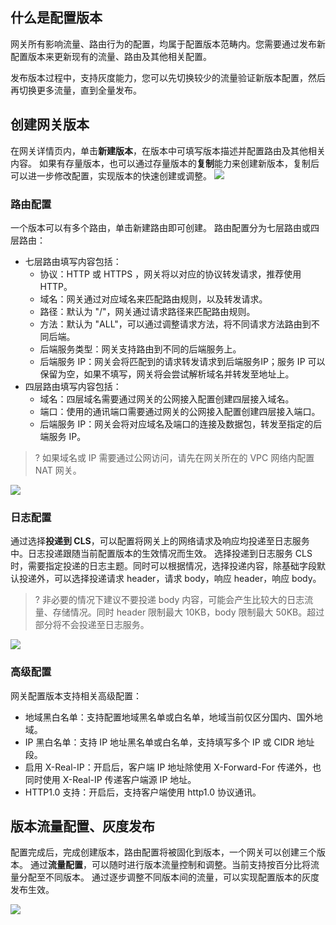 ## 什么是配置版本

网关所有影响流量、路由行为的配置，均属于配置版本范畴内。您需要通过发布新配置版本来更新现有的流量、路由及其他相关配置。

发布版本过程中，支持灰度能力，您可以先切换较少的流量验证新版本配置，然后再切换更多流量，直到全量发布。

## 创建网关版本

在网关详情页内，单击**新建版本**，在版本中可填写版本描述并配置路由及其他相关内容。
如果有存量版本，也可以通过存量版本的**复制**能力来创建新版本，复制后可以进一步修改配置，实现版本的快速创建或调整。
![](https://qcloudimg.tencent-cloud.cn/raw/a1b099fba4bd22abf5994fdebd408ba5.png)

### 路由配置

一个版本可以有多个路由，单击新建路由即可创建。
路由配置分为七层路由或四层路由：
- 七层路由填写内容包括：
    - 协议：HTTP 或 HTTPS ，网关将以对应的协议转发请求，推荐使用 HTTP。
    - 域名：网关通过对应域名来匹配路由规则，以及转发请求。
    - 路径：默认为 "/"，网关通过请求路径来匹配路由规则。
    - 方法：默认为 "ALL"，可以通过调整请求方法，将不同请求方法路由到不同后端。
    - 后端服务类型：网关支持路由到不同的后端服务上。
    - 后端服务 IP：网关会将匹配到的请求转发请求到后端服务IP；服务 IP 可以保留为空，如果不填写，网关将会尝试解析域名并转发至地址上。
- 四层路由填写内容包括：
    - 域名：四层域名需要通过网关的公网接入配置创建四层接入域名。
    - 端口：使用的通讯端口需要通过网关的公网接入配置创建四层接入端口。
    - 后端服务 IP：网关会将对应域名及端口的连接及数据包，转发至指定的后端服务 IP。

>? 如果域名或 IP 需要通过公网访问，请先在网关所在的 VPC 网络内配置 NAT 网关。

![](https://qcloudimg.tencent-cloud.cn/raw/dcc896190fd71a35f8b362dcc3e8e85f.png)


### 日志配置
通过选择**投递到 CLS**，可以配置将网关上的网络请求及响应均投递至日志服务中。日志投递跟随当前配置版本的生效情况而生效。
选择投递到日志服务 CLS 时，需要指定投递的日志主题。同时可以根据情况，选择投递内容，除基础字段默认投递外，可以选择投递请求 header，请求 body，响应 header，响应 body。
>? 非必要的情况下建议不要投递 body 内容，可能会产生比较大的日志流量、存储情况。同时 header 限制最大 10KB，body 限制最大 50KB。超过部分将不会投递至日志服务。

![](https://qcloudimg.tencent-cloud.cn/raw/db4196095b83d15b5610b43fcc849cec.png)

### 高级配置
网关配置版本支持相关高级配置：
- 地域黑白名单：支持配置地域黑名单或白名单，地域当前仅区分国内、国外地域。
- IP 黑白名单：支持 IP 地址黑名单或白名单，支持填写多个 IP 或 CIDR 地址段。
- 启用 X-Real-IP：开启后，客户端 IP 地址除使用  X-Forward-For  传递外，也同时使用  X-Real-IP 传递客户端源 IP 地址。
- HTTP1.0 支持：开启后，支持客户端使用  http1.0  协议通讯。


## 版本流量配置、灰度发布
配置完成后，完成创建版本，路由配置将被固化到版本，一个网关可以创建三个版本。
通过**流量配置**，可以随时进行版本流量控制和调整。当前支持按百分比将流量分配至不同版本。 
通过逐步调整不同版本间的流量，可以实现配置版本的灰度发布生效。

![](https://qcloudimg.tencent-cloud.cn/raw/07b40a4fb8cd2c59eb842d2cdc594e15.png)
